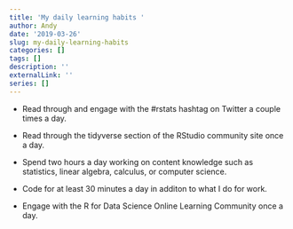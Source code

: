 ```yaml
---
title: 'My daily learning habits '
author: Andy
date: '2019-03-26'
slug: my-daily-learning-habits
categories: []
tags: []
description: ''
externalLink: ''
series: []
---
```

* Read through and engage with the #rstats hashtag on Twitter a couple times a day.

* Read through the tidyverse section of the RStudio community site once a day.

* Spend two hours a day working on content knowledge such as statistics, linear algebra, calculus, or computer science. 

* Code for at least 30 minutes a day in additon to what I do for work.

* Engage with the R for Data Science Online Learning Community once a day. 